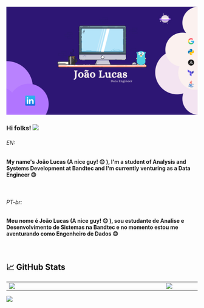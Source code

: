 
[![Header](https://github.com/lucasjacintho/lucasjacintho/blob/main/images/lucasjacintho.png "Header")](https://www.linkedin.com/in/jo%C3%A3o-lucas/)

### Hi folks! <img width="30px" src="https://github.com/lucasjacintho/lucasjacintho/blob/main/images/peace.gif">
###### EN: 
#### My name's João Lucas (A nice guy! :blush: ), I'm a student of Analysis and Systems Development at Bandtec and I'm currently venturing as a Data Engineer :heart_eyes:

<br/>

###### PT-br: 
#### Meu nome é João Lucas (A nice guy! :blush: ), sou estudante de Analise e Desenvolvimento de Sistemas na Bandtec e no momento estou me aventurando como Engenheiro de Dados :heart_eyes:

<br/>


## &#x1f4c8; GitHub Stats
<center>
<table>
    <tr>
        <td><img width="400px" align="left" src="https://github-readme-stats.vercel.app/api/top-langs/?username=lucasjacintho&hide=html&layout=compact&theme=shades-of-purple" /></td>
        <td><img width="495px" align="left" src="https://github-readme-stats.vercel.app/api?username=lucasjacintho&theme=shades-of-purple"/></td>
    </tr>   
</table>
</center>

![](https://komarev.com/ghpvc/?username=lucasjacintho&color=blueviolet)
